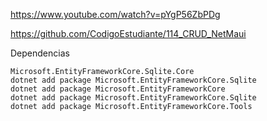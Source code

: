 ﻿https://www.youtube.com/watch?v=pYgP56ZbPDg

https://github.com/CodigoEstudiante/114_CRUD_NetMaui


Dependencias

```
Microsoft.EntityFrameworkCore.Sqlite.Core
dotnet add package Microsoft.EntityFrameworkCore.Sqlite
dotnet add package Microsoft.EntityFrameworkCore
dotnet add package Microsoft.EntityFrameworkCore.Sqlite
dotnet add package Microsoft.EntityFrameworkCore.Tools
```
